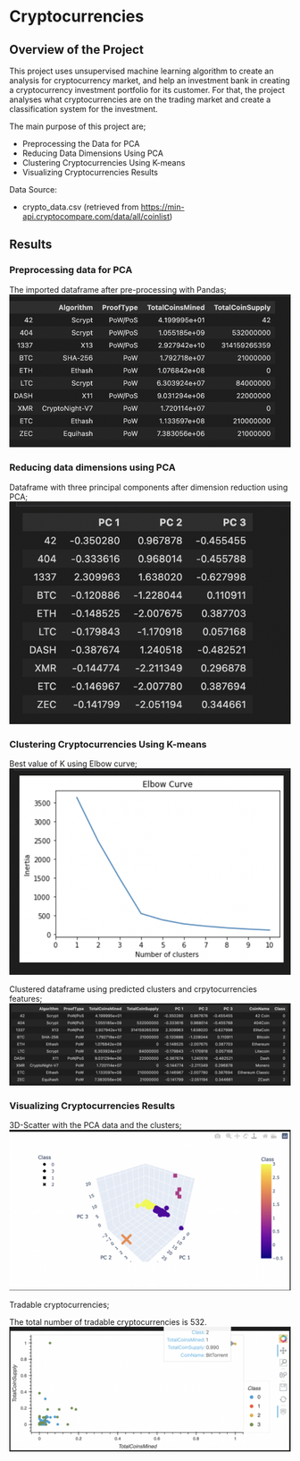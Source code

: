 # Cryptocurrencies
## Overview of the Project
This project uses unsupervised machine learning algorithm to create an analysis for cryptocurrency market, and help an investment bank in creating a cryptocurrency investment portfolio for its customer. For that, the project analyses what cryptocurrencies are on the trading market and create a classification system for the investment.

The main purpose of this project are;
- Preprocessing the Data for PCA
- Reducing Data Dimensions Using PCA
- Clustering Cryptocurrencies Using K-means
- Visualizing Cryptocurrencies Results

Data Source:
- crypto_data.csv (retrieved from https://min-api.cryptocompare.com/data/all/coinlist)

## Results
### Preprocessing data for PCA
The imported dataframe after pre-processing with Pandas; 
![Getting Started](images/processed.png)

### Reducing data dimensions using PCA
Dataframe with three principal components after dimension reduction using PCA; 
![Getting Started](images/datadimension.png)

### Clustering Cryptocurrencies Using K-means
Best value of K using Elbow curve;
![Getting Started](images/Kmeans.png)

Clustered dataframe using predicted clusters and crpytocurrencies features;
![Getting Started](images/cluster.png)

### Visualizing Cryptocurrencies Results
3D-Scatter with the PCA data and the clusters;
![Getting Started](images/3Dplot.png)

Tradable cryptocurrencies;

The total number of tradable cryptocurrencies is 532.
![Getting Started](images/cryptoplot.png)